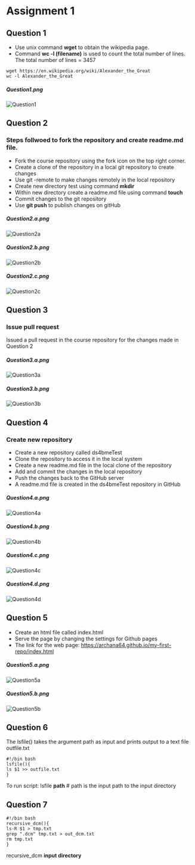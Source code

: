 # Assignment 1

## Question 1
* Use unix command **wget** to obtain the wikipedia page. 
* Command **wc -l (filename)** is used to count the total number of lines.
The total number of lines = 3457 

```
wget https://en.wikipedia.org/wiki/Alexander_the_Great
wc -l Alexander_the_Great   
```
##### Question1.png
![Question1](https://github.com/archana64/my-first-repo/blob/master/Question1.png)

## Question 2

### Steps follwoed to fork the repository and create readme.md file.
* Fork the course repository using the fork icon on the top right corner.
* Create a clone of the repository in a local git repository to create changes
* Use git -remote to make changes remotely in the local repository
* Create new directory test using command **mkdir** 
* Within new directory create a readme.md file using command **touch**
* Commit changes to the git repository
* Use **git push** to publish changes on gitHub


##### Question2.a.png
![Question2a](https://github.com/archana64/my-first-repo/blob/master/Question2_a.png)

##### Question2.b.png
![Question2b](https://github.com/archana64/my-first-repo/blob/master/Question2_b.png)

##### Question2.c.png
![Question2c](https://github.com/archana64/my-first-repo/blob/master/Question2_c.png)


## Question 3

### Issue pull request
Issued a pull request in the course repository for the changes made in Question 2

##### Question3.a.png
![Question3a](https://github.com/archana64/my-first-repo/blob/master/Question3.a.png)

##### Question3.b.png
![Question3b](https://github.com/archana64/my-first-repo/blob/master/Question3.b.png)

## Question 4

### Create new repository
* Create a new repository called ds4bmeTest
* Clone the repository to access it in the local system
* Create a new readme.md file in the local clone of the repository 
* Add and commit the changes in the local repository
* Push the changes back to the GitHub server
* A readme.md file is created in the ds4bmeTest repository in GitHub

##### Question4.a.png
![Question4a](https://github.com/archana64/my-first-repo/blob/master/Question4_a.png)

##### Question4.b.png
![Question4b](https://github.com/archana64/my-first-repo/blob/master/Question4_b.png)

##### Question4.c.png
![Question4c](https://github.com/archana64/my-first-repo/blob/master/Question4_c.png)

##### Question4.d.png
![Question4d](https://github.com/archana64/my-first-repo/blob/master/Question4_d.png)

## Question 5
* Create an html file called index.html
* Serve the page by changing the settings for Github pages 
* The link for the web page: https://archana64.github.io/my-first-repo/index.html

##### Question5.a.png
![Question5a](https://github.com/archana64/my-first-repo/blob/master/Question5_a.png)

##### Question5.b.png
![Question5b](https://github.com/archana64/my-first-repo/blob/master/Question5_b.png)


## Question 6
The lsfile() takes the argument path as input and prints output to a text file outfile.txt

```
#!/bin bash
lsfile(){
ls $1 >> outfile.txt
}
```
To run script: lsfile **path** # path is the input path to the input directory 

## Question 7

```
#!/bin bash
recursive_dcm(){
ls-R $1 > tmp.txt
grep ".dcm" tmp.txt > out_dcm.txt
rm tmp.txt
}
```
recursive_dcm **input directory**


